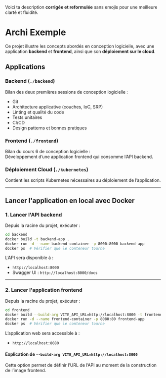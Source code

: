 Voici ta description **corrigée et reformulée** sans emojis pour une meilleure clarté et fluidité.

# Archi Exemple

Ce projet illustre les concepts abordés en conception logicielle, avec une application **backend** et **frontend**, ainsi que son **déploiement sur le cloud**.

## Applications

### Backend (`./backend`)
Bilan des deux premières sessions de conception logicielle :
- Git
- Architecture applicative (couches, IoC, SRP)
- Linting et qualité du code
- Tests unitaires
- CI/CD
- Design patterns et bonnes pratiques

### Frontend (`./frontend`)
Bilan du cours 6 de conception logicielle :  
Développement d’une application frontend qui consomme l’API backend.

### Déploiement Cloud (`./kubernetes`)
Contient les scripts Kubernetes nécessaires au déploiement de l’application.

---

## Lancer l'application en local avec Docker

### 1. Lancer l'API backend
Depuis la racine du projet, exécuter :
```bash
cd backend
docker build -t backend-app .
docker run -d --name backend-container -p 8000:8000 backend-app
docker ps  # Vérifier que le conteneur tourne
```
L’API sera disponible à :  
- `http://localhost:8000`  
- Swagger UI : `http://localhost:8000/docs`

---

### 2. Lancer l'application frontend
Depuis la racine du projet, exécuter :
```bash
cd frontend
docker build --build-arg VITE_API_URL=http://localhost:8000 -t frontend-app .
docker run -d --name frontend-container -p 8080:80 frontend-app
docker ps  # Vérifier que le conteneur tourne
```
L’application web sera accessible à :  
- `http://localhost:8080`

#### Explication de `--build-arg VITE_API_URL=http://localhost:8000`
Cette option permet de définir l’URL de l’API au moment de la construction de l’image frontend.